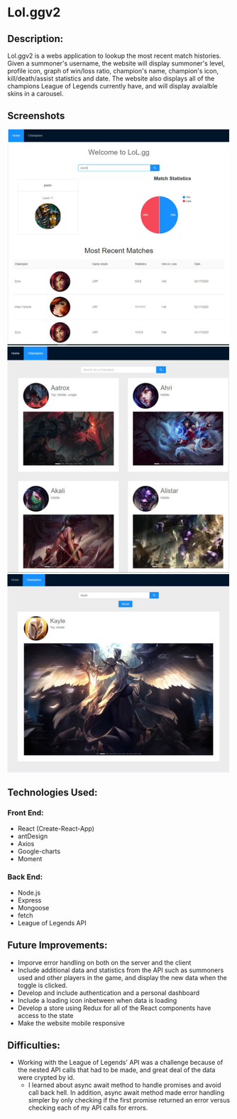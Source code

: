 # Lol.ggv2

## Description:

Lol.ggv2 is a webs application to lookup the most recent match histories. Given a summoner's username, the website will display summoner's level, profile icon, graph of win/loss ratio, champion's name, champion's icon, kill/death/assist statistics and date. The website also displays all of the champions League of Legends currently have, and will display avaialble skins in a carousel.

## Screenshots

<img src="images/lol.gg1.png" width="500">
<img src="images/lol.gg2.png" width="500">
<img src="images/lol.gg3.png" width="500">

## Technologies Used:

### Front End:

- React (Create-React-App)
- antDesign
- Axios
- Google-charts
- Moment

### Back End:

- Node.js
- Express
- Mongoose
- fetch
- League of Legends API

## Future Improvements:

- Imporve error handling on both on the server and the client
- Include additional data and statistics from the API such as summoners used and other players in the game, and display the new data when the toggle is clicked.
- Develop and include authentication and a personal dashboard
- Include a loading icon inbetween when data is loading
- Develop a store using Redux for all of the React components have access to the state
- Make the website mobile responsive

## Difficulties:

- Working with the League of Legends' API was a challenge because of the nested API calls that had to be made, and great deal of the data were crypted by id. 
    - I learned about async await method to handle promises and avoid call back hell. In addition, async await method made error handling simpler by only checking if the first promise returned an error versus checking each of my API calls for errors.
